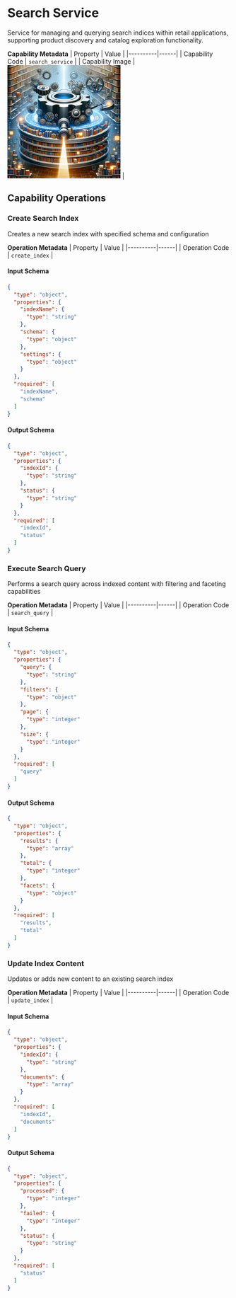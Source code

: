 # Search Service
Service for managing and querying search indices within retail applications, supporting product discovery and catalog exploration functionality.

**Capability Metadata**
| Property | Value |
|----------|------|
| Capability Code | `search_service` |
| Capability Image | ![Search Service Capability Small Image](./images/search_service_small.png) |

## Capability Operations

### Create Search Index
Creates a new search index with specified schema and configuration

**Operation Metadata**
| Property | Value |
|----------|------|
| Operation Code | `create_index` |

#### Input Schema
```json Create Search Index operation input schema
{
  "type": "object",
  "properties": {
    "indexName": {
      "type": "string"
    },
    "schema": {
      "type": "object"
    },
    "settings": {
      "type": "object"
    }
  },
  "required": [
    "indexName",
    "schema"
  ]
}
```

#### Output Schema
```json Create Search Index operation output schema
{
  "type": "object",
  "properties": {
    "indexId": {
      "type": "string"
    },
    "status": {
      "type": "string"
    }
  },
  "required": [
    "indexId",
    "status"
  ]
}
```
### Execute Search Query
Performs a search query across indexed content with filtering and faceting capabilities

**Operation Metadata**
| Property | Value |
|----------|------|
| Operation Code | `search_query` |

#### Input Schema
```json Execute Search Query operation input schema
{
  "type": "object",
  "properties": {
    "query": {
      "type": "string"
    },
    "filters": {
      "type": "object"
    },
    "page": {
      "type": "integer"
    },
    "size": {
      "type": "integer"
    }
  },
  "required": [
    "query"
  ]
}
```

#### Output Schema
```json Execute Search Query operation output schema
{
  "type": "object",
  "properties": {
    "results": {
      "type": "array"
    },
    "total": {
      "type": "integer"
    },
    "facets": {
      "type": "object"
    }
  },
  "required": [
    "results",
    "total"
  ]
}
```
### Update Index Content
Updates or adds new content to an existing search index

**Operation Metadata**
| Property | Value |
|----------|------|
| Operation Code | `update_index` |

#### Input Schema
```json Update Index Content operation input schema
{
  "type": "object",
  "properties": {
    "indexId": {
      "type": "string"
    },
    "documents": {
      "type": "array"
    }
  },
  "required": [
    "indexId",
    "documents"
  ]
}
```

#### Output Schema
```json Update Index Content operation output schema
{
  "type": "object",
  "properties": {
    "processed": {
      "type": "integer"
    },
    "failed": {
      "type": "integer"
    },
    "status": {
      "type": "string"
    }
  },
  "required": [
    "status"
  ]
}
```
